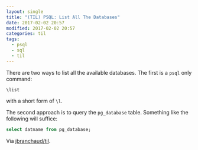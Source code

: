```yaml
---
layout: single
title: "(TIL) PSQL: List All The Databases"
date: 2017-02-02 20:57
modified: 2017-02-02 20:57
categories: til
tags:
  - psql
  - sql
  - til
---
```


There are two ways to list all the available databases. The first is a
`psql` only command:

```psql
\list
```

with a short form of `\l`.

The second approach is to query the `pg_database` table. Something like the
following will suffice:

```sql
select datname from pg_database;
```

Via [jbranchaud/til](https://github.com/jbranchaud/til).
